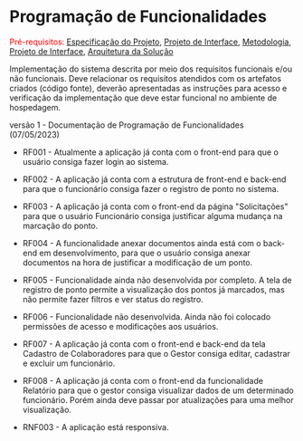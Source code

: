 # Programação de Funcionalidades

<span style="color:red">Pré-requisitos: <a href="2-Especificação do Projeto.md"> Especificação do Projeto</a></span>, <a href="3-Projeto de Interface.md"> Projeto de Interface</a>, <a href="4-Metodologia.md"> Metodologia</a>, <a href="3-Projeto de Interface.md"> Projeto de Interface</a>, <a href="5-Arquitetura da Solução.md"> Arquitetura da Solução</a>

Implementação do sistema descrita por meio dos requisitos funcionais e/ou não funcionais. Deve relacionar os requisitos atendidos com os artefatos criados (código fonte), deverão apresentadas as instruções para acesso e verificação da implementação que deve estar funcional no ambiente de hospedagem.

versão 1 - Documentação de Programação de Funcionalidades (07/05/2023)

- RF001 - Atualmente a aplicação já conta com o front-end para que o usuário consiga fazer login ao sistema.

- RF002 - A aplicação já conta com a estrutura de front-end e back-end para que o funcionário consiga fazer o registro de ponto no sistema. 

- RF003 - A aplicação já conta com o front-end da página "Solicitações" para que o usuário Funcionário consiga justificar alguma mudança na marcação do ponto.

- RF004 - A funcionalidade anexar documentos ainda está com o back-end em desenvolvimento, para que o usuário consiga anexar documentos na hora de justificar a modificação de um ponto.

- RF005 - Funcionalidade ainda não desenvolvida por completo. A tela de registro de ponto permite a visualização dos pontos já marcados, mas não permite fazer filtros e ver status do registro.

- RF006 - Funcionalidade não desenvolvida. Ainda não foi colocado permissões de acesso e modificações aos usuários.

- RF007 - A aplicação já conta com o front-end e back-end da tela Cadastro de Colaboradores para que o Gestor consiga editar, cadastrar e excluir um funcionário.

- RF008 - A aplicação já conta com o front-end da funcionalidade Relatório para que o gestor consiga visualizar dados de um determinado funcionário. Porém ainda deve passar por atualizações para uma melhor visualização.

- RNF003 - A aplicação está responsiva.



